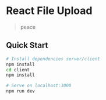 # React File Upload

>peace
## Quick Start

```bash
# Install dependencies server/client
npm install
cd client
npm install

# Serve on localhost:3000
npm run dev


